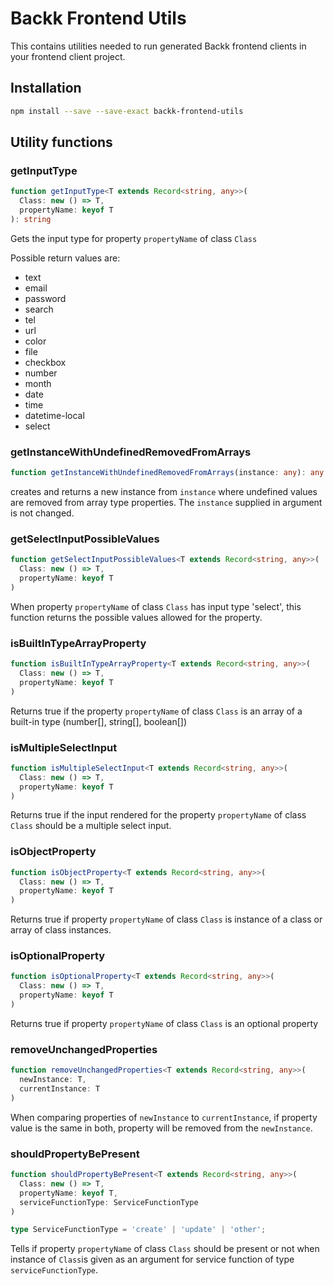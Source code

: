 # Backk Frontend Utils

This contains utilities needed to run generated Backk frontend clients in your frontend client project.

## Installation

```bash
npm install --save --save-exact backk-frontend-utils
```

## Utility functions

### getInputType

```ts
function getInputType<T extends Record<string, any>>(
  Class: new () => T,
  propertyName: keyof T
): string 
```

Gets the input type for property `propertyName` of class `Class`

Possible return values are:
- text
- email
- password
- search
- tel
- url
- color
- file
- checkbox
- number
- month
- date
- time
- datetime-local
- select

### getInstanceWithUndefinedRemovedFromArrays

```ts
function getInstanceWithUndefinedRemovedFromArrays(instance: any): any
```

creates and returns a new instance from `instance` where undefined values are removed from array type properties.
The `instance` supplied in argument is not changed.

### getSelectInputPossibleValues

```ts
function getSelectInputPossibleValues<T extends Record<string, any>>(
  Class: new () => T,
  propertyName: keyof T
) 
```

When property `propertyName` of class `Class` has input type 'select', this function returns the possible values allowed for the property.

### isBuiltInTypeArrayProperty

```ts
function isBuiltInTypeArrayProperty<T extends Record<string, any>>(
  Class: new () => T,
  propertyName: keyof T
)
```

Returns true if the property `propertyName` of class `Class` is an array of a built-in type (number[], string[], boolean[])

### isMultipleSelectInput

```ts
function isMultipleSelectInput<T extends Record<string, any>>(
  Class: new () => T,
  propertyName: keyof T
)
```

Returns true if the input rendered for the property `propertyName` of class `Class` should be a multiple select input. 

### isObjectProperty

```ts
function isObjectProperty<T extends Record<string, any>>(
  Class: new () => T,
  propertyName: keyof T
)
```

Returns true if property `propertyName` of class `Class` is instance of a class or array of class instances.

### isOptionalProperty

```ts
function isOptionalProperty<T extends Record<string, any>>(
  Class: new () => T,
  propertyName: keyof T
)
```

Returns true if property `propertyName` of class `Class` is an optional property

### removeUnchangedProperties

```ts
function removeUnchangedProperties<T extends Record<string, any>>(
  newInstance: T,
  currentInstance: T
)
```

When comparing properties of `newInstance` to `currentInstance`, if property value is the same in both, property will be removed
from the `newInstance`.

### shouldPropertyBePresent

```ts
function shouldPropertyBePresent<T extends Record<string, any>>(
  Class: new () => T,
  propertyName: keyof T,
  serviceFunctionType: ServiceFunctionType
)

type ServiceFunctionType = 'create' | 'update' | 'other';
```

Tells if property `propertyName` of class `Class` should be present or not when instance of `Class`is given as an
argument for service function of type `serviceFunctionType`.

